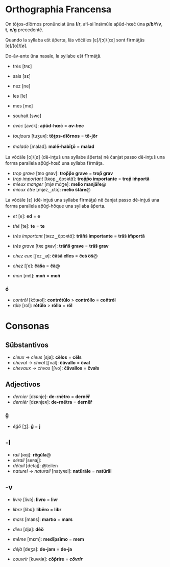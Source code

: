 # Orthographia Francensa

On tǒt̯os-dĭǒrnos pronůnciat üna **l**/**r**, ałĭ-si ïnsïmûle ap̆ŭd-hœc̄ üna **p**/**b**/**f**/**v**, **t**, **c**/**g** precedentȇ.

Quando la syllaba eŝt ǎp̆erta, läs võċäles [ɛ]/[ɔ]/[œ] sont fïrmät̯ås [e]/[o]/[ø].

De-ăv-ante üna nasale, la syllabe eŝt fïrmät̯å.

* très [tʀɛ]
* sais [sɛ]
* nez <pl nez> [ne]
* les [le]
* mes [me]
* souhait [swɛ]

* *avec* [avɛk]: **ap̆ŭd-hœc̄** = ***av-hec***
* *toujours* [tuʒuʀ]: **tǒt̯os-dĭǒrnos** = **tǒ-jǒr**
* *malade* [malad]: **malĕ-habĭt̯ȏ** = **malad**

La võċäle [o]/[ø] (dĕ-int̯us̄ una syllabe ǎp̆erta) nĕ ĉanjat passo dĕ-int̯us̄ una forma parallela ap̆ŭd̯-hœc̄ una syllaba fïrmät̯a.

* *trop grave* [tʀo gʀav]: **trop̆p̆o grave** = **trop̆ grav**
* *trop important* [tʀop‿ɛ͂pɔʀtɑ͂]: **trop̄p̄o importante** = **trop̄ im̃portã**
* *mieux manger* [mjø mɑ̃ʒe]: **melio manjär̆e**@
* *mieux être* [mjøz‿ɛtʀ]: **melio ŝtăre**@

La võċäle [ɛ] (dĕ-int̯us̄ una syllabe fïrmät̯a) nĕ ĉanjat passo dĕ-int̯us̄ una forma parallela ap̆ŭd̯-hŏque una syllaba ǎp̆erta.

* *et* [e]: **ed** = **e**
* *thé* [te]: **te** = **te**
* *très important* [tʀɛz‿ɛ͂pɔʀtɑ͂]: **trän̆s̄ importante** = **träs̄ im̃portã**
* *très grave* [tʀɛ gʀav]: **trän̆s̆ grave** = **träs̆ grav**

* *chez eux* [ʃez‿ø]: **ĉäs̄ă ełles** = **ĉes̄ ös̆**@
* *chez* [ʃe]: **ĉäs̆a** = **ĉä**@

* *mon* [mɔ͂]: **moñ** = **moñ**

### ó

* *contrôl* [kɔ͂tʀol]: **contrótŭlo** > **contróllo** = **coñtról**
* *rôle* [rol]: **rótŭlo** > **róllo** = **ról**

# Consonas

## Sübstantivos

* *cieux* → *cieus* [sjø]: **cëlos** = **cëłs**
* *cheval* → *chval* [ʃval]: **ĉăvallo** = **ĉval**
* *chevaux* → *chvos* [ʃvo]: **ĉăvallos** = **ĉvałs**

## Adjectivos

* *dernier* [dɛʀnje]: **de-rnëtro** = **dernër̆**
* *dernièr* [dɛʀnjɛʀ]: **de-rnëtra** = **dernër̄**

### ĝ

* *ĕĝŏ* [ʒ]: **ĝ** = **j**

## -l

* *rail* [ʀɑj]: **rȇgŭla**@
* *sérail* [seʀaj]:
* *détail* [detaj]: @teilen
* *naturel* → *naturail* [natyʀɛl]: **natüräle** = **natüräl**

## -v

* *livre* [livʀ]: **livro** = **livr**
* *libre* [libʀ]: **libĕro** = **libr**

* *mars* [maʀs]: **martıo** = **mars**
* *dieu* [djø]: **dėö**
* *même* [mɛm]: **medĭpsĭmo** = **mem**

* *déjà* [deʒa]: **de-jam** = **de-ja**
* *couvrir* [kuvʀiʀ]: **cǒp̆rire** = ***cǒvrir***

